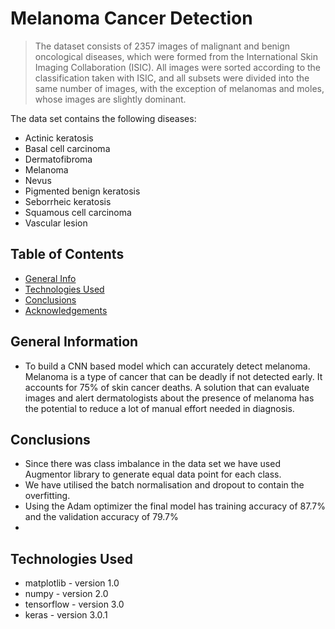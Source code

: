 # Melanoma Cancer Detection
> The dataset consists of 2357 images of malignant and benign oncological diseases, which were formed from the International Skin Imaging Collaboration (ISIC). All images were sorted according to the classification taken with ISIC, and all subsets were divided into the same number of images, with the exception of melanomas and moles, whose images are slightly dominant.


The data set contains the following diseases:

- Actinic keratosis
- Basal cell carcinoma
- Dermatofibroma
- Melanoma
- Nevus
- Pigmented benign keratosis
- Seborrheic keratosis
- Squamous cell carcinoma
- Vascular lesion

## Table of Contents
* [General Info](#general-information)
* [Technologies Used](#technologies-used)
* [Conclusions](#conclusions)
* [Acknowledgements](#acknowledgements)

<!-- You can include any other section that is pertinent to your problem -->

## General Information
- To build a CNN based model which can accurately detect melanoma. Melanoma is a type of cancer that can be deadly if not detected early. It accounts for 75% of skin cancer deaths. A solution that can evaluate images and alert dermatologists about the presence of melanoma has the potential to reduce a lot of manual effort needed in diagnosis.

<!-- You don't have to answer all the questions - just the ones relevant to your project. -->

## Conclusions
- Since there was class imbalance in the data set we have used Augmentor library to generate equal data point for each class.
- We have utilised the batch normalisation and dropout to contain the overfitting.
- Using the Adam optimizer the final model has training accuracy of 87.7% and the validation accuracy of 79.7%
-

<!-- You don't have to answer all the questions - just the ones relevant to your project. -->


## Technologies Used
- matplotlib - version 1.0
- numpy - version 2.0
- tensorflow - version 3.0
- keras - version 3.0.1
<!-- As the libraries versions keep on changing, it is recommended to mention the version of library used in this project -->
